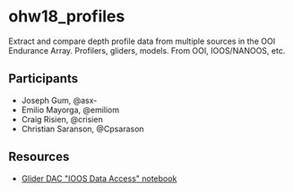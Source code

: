# ohw18_profiles
Extract and compare depth profile data from multiple sources in the OOI Endurance Array. Profilers, gliders, models. From OOI, IOOS/NANOOS, etc.

## Participants
- Joseph Gum, @asx-
- Emilio Mayorga, @emiliom
- Craig Risien, @crisien
- Christian Saranson, @Cpsarason

## Resources
- [Glider DAC "IOOS Data Access" notebook](https://github.com/oceanhackweek/ohw2018_tutorials/blob/master/day2/ioos_data_access/03-gliderdac_erddapy.ipynb)
